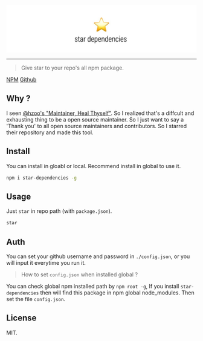 ![](./star.jpg)

---

> Give star to your repo's all npm package.

[NPM](https://www.npmjs.com/package/star-dependencies)
[Github](https://github.com/lqs469/star-dependencies)

## Why ?

I seen [@hzoo's "Maintainer, Heal Thyself"](https://github.com/hzoo/maintainer-heal-thyself). So I realized that's a diffcult and exhausting thing to be a open source maintainer. So I just want to say a 'Thank you' to all open source maintainers and contributors. So I starred their repository and made this tool.

## Install

You can install in gloabl or local. Recommend install in global to use it.

```BASH
npm i star-dependencies -g
```

## Usage

Just `star` in repo path (with `package.json`).

```BASH
star
```

## Auth

You can set your github username and password in `./config.json`, or you will input it everytime you run it.

> How to set `config.json` when installed global ?

You can check global npm installed path by `npm root -g`, If you install `star-dependencies` then will find this package in npm global node_modules. Then set the file `config.json`.


## License
MIT.
